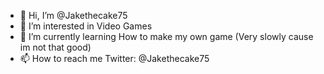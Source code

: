- 👋 Hi, I’m @Jakethecake75
- 👀 I’m interested in Video Games
- 🌱 I’m currently learning How to make my own game (Very slowly cause im not that good)
- 📫 How to reach me Twitter: @Jakethecake75

<!---
Jakethecake75/Jakethecake75 is a ✨ special ✨ repository because its `README.md` (this file) appears on your GitHub profile.
You can click the Preview link to take a look at your changes.
--->

